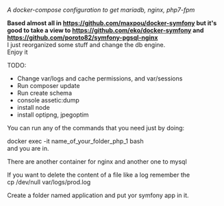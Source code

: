*A docker-compose configuration to get mariadb, nginx, php7-fpm*


**Based almost all in https://github.com/maxpou/docker-symfony but it's good to take a view to https://github.com/eko/docker-symfony and https://github.com/poroto82/symfony-pgsql-nginx**  
I just reorganized some stuff and change the db engine.  
Enjoy it  

TODO:
- Change var/logs and cache permissions, and var/sessions
- Run composer update
- Run create schema
- console assetic:dump
- install node
- install optipng, jpegoptim  


You can run any of the commands that you need just by doing:   

docker exec -it name_of_your_folder_php_1 bash  
and you are in.  

There are another container for nginx and another one to mysql  

If you want to delete the content of a file like a log remember the  
cp /dev/null var/logs/prod.log  

Create a folder named application and put yor symfony app in it. 
